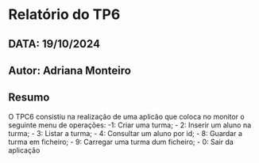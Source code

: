 # Relatório do TP6
## DATA: 19/10/2024
## Autor: Adriana Monteiro

## Resumo

O TPC6 consistiu na realização de uma aplicão que coloca no monitor o seguinte menu de operações:
    -1: Criar uma turma;
    - 2: Inserir um aluno na turma;
    - 3: Listar a turma;
    - 4: Consultar um aluno por id;
    - 8: Guardar a turma em ficheiro;
    - 9: Carregar uma turma dum ficheiro;
    - 0: Sair da aplicação
